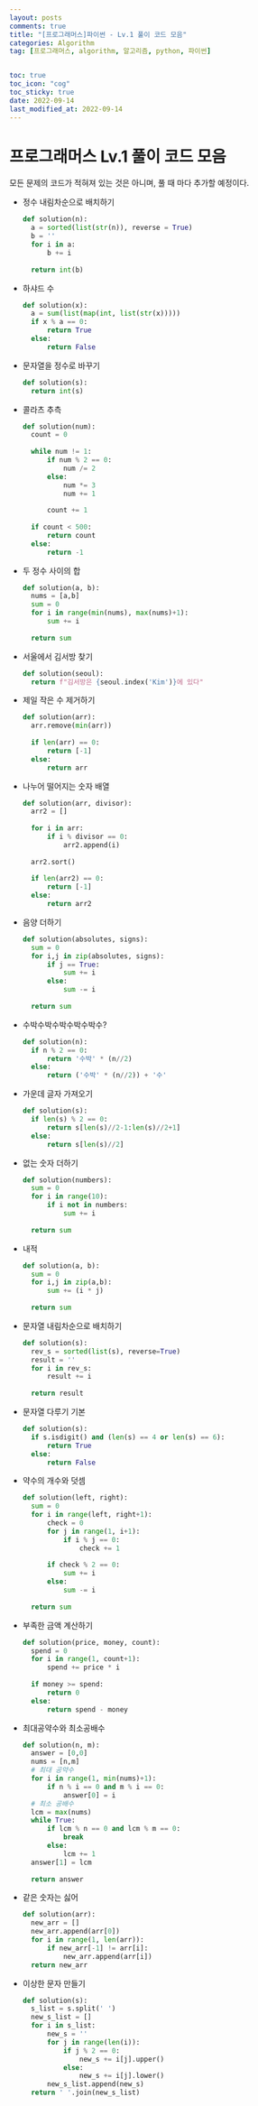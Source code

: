 ```yaml
---
layout: posts
comments: true
title: "[프로그래머스]파이썬 - Lv.1 풀이 코드 모음"
categories: Algorithm
tag: [프로그래머스, algorithm, 알고리즘, python, 파이썬]


toc: true
toc_icon: "cog"
toc_sticky: true
date: 2022-09-14
last_modified_at: 2022-09-14
---
```




# 프로그래머스 Lv.1 풀이 코드 모음

모든 문제의 코드가 적혀져 있는 것은 아니며, 풀 때 마다 추가할 예정이다.

* 정수 내림차순으로 배치하기
  ```python
  def solution(n):
    a = sorted(list(str(n)), reverse = True)
    b = ''
    for i in a:
        b += i
        
    return int(b)
  ```
* 하샤드 수
  ```python
  def solution(x):
    a = sum(list(map(int, list(str(x)))))
    if x % a == 0:
        return True
    else:
        return False
  ```

* 문자열을 정수로 바꾸기
  ```python
  def solution(s):
    return int(s)
  ```
  
* 콜라츠 추측
  ```python
  def solution(num):
    count = 0
    
    while num != 1:
        if num % 2 == 0:
            num /= 2
        else:
            num *= 3
            num += 1
        
        count += 1
    
    if count < 500:
        return count
    else:
        return -1
  ```

* 두 정수 사이의 합
  ```python
  def solution(a, b):
    nums = [a,b]
    sum = 0
    for i in range(min(nums), max(nums)+1):
        sum += i
    
    return sum
  ```

* 서울에서 김서방 찾기
  ```python
  def solution(seoul):
    return f"김서방은 {seoul.index('Kim')}에 있다"
  ```

* 제일 작은 수 제거하기
  ```python
  def solution(arr):
    arr.remove(min(arr))
    
    if len(arr) == 0:
        return [-1]
    else:
        return arr
  ```

* 나누어 떨어지는 숫자 배열
  ```python
  def solution(arr, divisor):
    arr2 = []
    
    for i in arr:
        if i % divisor == 0:
            arr2.append(i)
        
    arr2.sort()
    
    if len(arr2) == 0:
        return [-1]
    else:
        return arr2
  ```

* 음양 더하기
  ```python
  def solution(absolutes, signs):
    sum = 0
    for i,j in zip(absolutes, signs):
        if j == True:
            sum += i
        else:
            sum -= i
    
    return sum
  ```

* 수박수박수박수박수박수?
  ```python
  def solution(n):
    if n % 2 == 0:
        return '수박' * (n//2)
    else:
        return ('수박' * (n//2)) + '수'
  ```

* 가운데 글자 가져오기
  ```python
  def solution(s):
    if len(s) % 2 == 0:
        return s[len(s)//2-1:len(s)//2+1]
    else:
        return s[len(s)//2]
  ```

* 없는 숫자 더하기
  ```python
  def solution(numbers):
    sum = 0
    for i in range(10):
        if i not in numbers:
            sum += i
    
    return sum
  ```

* 내적
  ```python
  def solution(a, b):
    sum = 0
    for i,j in zip(a,b):
        sum += (i * j)
    
    return sum
  ```

* 문자열 내림차순으로 배치하기 
  ```python
  def solution(s):
    rev_s = sorted(list(s), reverse=True)
    result = ''
    for i in rev_s:
        result += i
    
    return result
  ```

* 문자열 다루기 기본
  ```python
  def solution(s):
    if s.isdigit() and (len(s) == 4 or len(s) == 6):
        return True
    else:
        return False
  ```

* 약수의 개수와 덧셈
  ```python
  def solution(left, right):
    sum = 0
    for i in range(left, right+1):
        check = 0
        for j in range(1, i+1):
            if i % j == 0:
                check += 1
        
        if check % 2 == 0:
            sum += i
        else:
            sum -= i
    
    return sum
  ```

* 부족한 금액 계산하기
  ```python
  def solution(price, money, count):
    spend = 0
    for i in range(1, count+1):
        spend += price * i
    
    if money >= spend:
        return 0
    else:
        return spend - money
  ```

* 최대공약수와 최소공배수
  ```python
  def solution(n, m):
    answer = [0,0]
    nums = [n,m]
    # 최대 공약수
    for i in range(1, min(nums)+1):
        if n % i == 0 and m % i == 0:
            answer[0] = i
    # 최소 공배수
    lcm = max(nums)
    while True:
        if lcm % n == 0 and lcm % m == 0:
            break
        else:
            lcm += 1
    answer[1] = lcm
    
    return answer
  ```

* 같은 숫자는 싫어
  ```python
  def solution(arr):
    new_arr = []
    new_arr.append(arr[0])
    for i in range(1, len(arr)):
        if new_arr[-1] != arr[i]:
            new_arr.append(arr[i])
    return new_arr
  ```

* 이상한 문자 만들기
  ```python
  def solution(s):
    s_list = s.split(' ')
    new_s_list = []
    for i in s_list:
        new_s = ''
        for j in range(len(i)):
            if j % 2 == 0:
                new_s += i[j].upper()
            else:
                new_s += i[j].lower()
        new_s_list.append(new_s)
    return ' '.join(new_s_list)
  ```